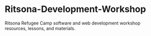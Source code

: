 # Ritsona-Development-Workshop
Ritsona Refugee Camp software and web development workshop resources, lessons, and materials.

